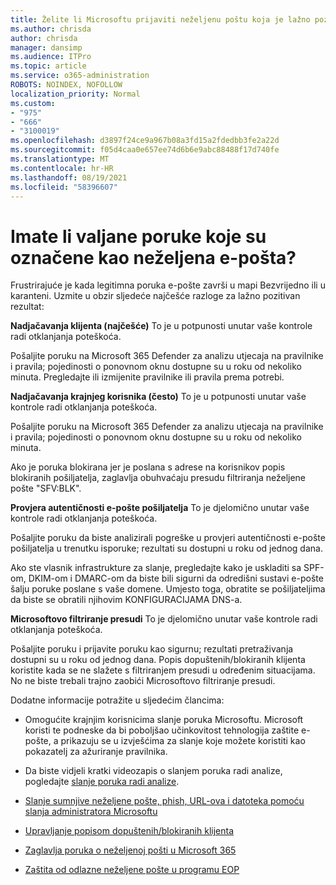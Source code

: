 ```yaml
---
title: Želite li Microsoftu prijaviti neželjenu poštu koja je lažno pozitivna?
ms.author: chrisda
author: chrisda
manager: dansimp
ms.audience: ITPro
ms.topic: article
ms.service: o365-administration
ROBOTS: NOINDEX, NOFOLLOW
localization_priority: Normal
ms.custom:
- "975"
- "666"
- "3100019"
ms.openlocfilehash: d3897f24ce9a967b08a3fd15a2fdedbb3fe2a22d
ms.sourcegitcommit: f05d4caa0e657ee74d6b6e9abc88488f17d740fe
ms.translationtype: MT
ms.contentlocale: hr-HR
ms.lasthandoff: 08/19/2021
ms.locfileid: "58396607"
---
```

# <a name="do-you-have-legitimate-messages-being-marked-as-spam"></a>Imate li valjane poruke koje su označene kao neželjena e-pošta?

Frustrirajuće je kada legitimna poruka e-pošte završi u mapi Bezvrijedno ili u karanteni. Uzmite u obzir sljedeće najčešće razloge za lažno pozitivan rezultat:

**Nadjačavanja klijenta (najčešće)** To je u potpunosti unutar vaše kontrole radi otklanjanja poteškoća.

Pošaljite poruku na Microsoft 365 Defender za analizu utjecaja na pravilnike i pravila; pojedinosti o ponovnom oknu dostupne su u roku od nekoliko minuta.
Pregledajte ili izmijenite pravilnike ili pravila prema potrebi. 

**Nadjačavanja krajnjeg korisnika (često)** To je u potpunosti unutar vaše kontrole radi otklanjanja poteškoća. 

Pošaljite poruku na Microsoft 365 Defender za analizu utjecaja na pravilnike i pravila; pojedinosti o ponovnom oknu dostupne su u roku od nekoliko minuta. 

Ako je poruka blokirana jer je poslana s adrese na korisnikov popis blokiranih pošiljatelja, zaglavlja obuhvaćaju presudu filtriranja neželjene pošte "SFV:BLK".

**Provjera autentičnosti e-pošte pošiljatelja** To je djelomično unutar vaše kontrole radi otklanjanja poteškoća.

Pošaljite poruku da biste analizirali pogreške u provjeri autentičnosti e-pošte pošiljatelja u trenutku isporuke; rezultati su dostupni u roku od jednog dana. 

Ako ste vlasnik infrastrukture za slanje, pregledajte kako je uskladiti sa SPF-om, DKIM-om i DMARC-om da biste bili sigurni da odredišni sustavi e-pošte šalju poruke poslane s vaše domene. Umjesto toga, obratite se pošiljateljima da biste se obratili njihovim KONFIGURACIJAMA DNS-a.

**Microsoftovo filtriranje presudi** To je djelomično unutar vaše kontrole radi otklanjanja poteškoća.

Pošaljite poruku i prijavite poruku kao sigurnu; rezultati pretraživanja dostupni su u roku od jednog dana. Popis dopuštenih/blokiranih klijenta koristite kada se ne slažete s filtriranjem presudi u određenim situacijama. No ne biste trebali trajno zaobići Microsoftovo filtriranje presudi. 

Dodatne informacije potražite u sljedećim člancima:

- Omogućite krajnjim korisnicima slanje poruka Microsoftu. Microsoft koristi te podneske da bi poboljšao učinkovitost tehnologija zaštite e-pošte, a prikazuju se u izvješćima za slanje koje možete koristiti kao pokazatelj za ažuriranje pravilnika. 

- Da biste vidjeli kratki videozapis o slanjem poruka radi analize, pogledajte [slanje poruka radi analize](https://go.microsoft.com/fwlink/?linkid=2166435).

- [Slanje sumnjive neželjene pošte, phish, URL-ova i datoteka pomoću slanja administratora Microsoftu](https://docs.microsoft.com/microsoft-365/security/office-365-security/admin-submission)

- [Upravljanje popisom dopuštenih/blokiranih klijenta](https://docs.microsoft.com/microsoft-365/security/office-365-security/tenant-allow-block-list)

- [Zaglavlja poruka o neželjenoj pošti u Microsoft 365](https://docs.microsoft.com/microsoft-365/security/office-365-security/anti-spam-message-headers)

- [Zaštita od odlazne neželjene pošte u programu EOP](https://docs.microsoft.com/microsoft-365/security/office-365-security/outbound-spam-controls)